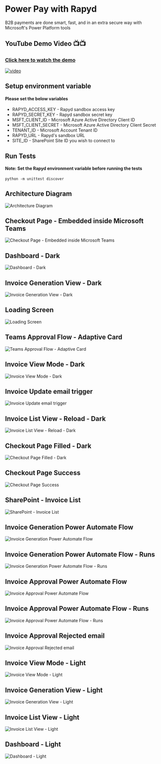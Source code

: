 # Power Pay with Rapyd
B2B payments are done smart, fast, and in an extra secure way with Microsoft's Power Platform tools


## YouTube Demo Video 📺📺
### [Click here to watch the demo](https://www.youtube.com/watch?v=WWD2JrgJoss&ab_channel=LateNightCodewithSanthosh)


<a href="https://youtu.be/WWD2JrgJoss">
  <img src="https://img.youtube.com/vi/WWD2JrgJoss/hqdefault.jpg" alt="video">
</a>

## Setup environment variable
#### Please set the below variables
- RAPYD_ACCESS_KEY - Rapyd sandbox access key
- RAPYD_SECRET_KEY - Rapyd sandbox secret key
- MSFT_CLIENT_ID - Microsoft Azure Active Directory Client ID
- MSFT_CLIENT_SECRET - Microsoft Azure Active Directory Client Secret
- TENANT_ID - Microsoft Account Tenant ID
- RAPYD_URL - Rapyd's sandbox URL
- SITE_ID - SharePoint Site ID you wish to connect to

## Run Tests
#### Note: Set the Rapyd environment variable before running the tests

```
python -m unittest discover
```

## Architecture Diagram
![Architecture Diagram](./PowerAppsImages/architecture-diagram.png)


## Checkout Page - Embedded inside Microsoft Teams
![Checkout Page - Embedded inside Microsoft Teams](./PowerAppsImages/checkout-page-inside-teams.png)

## Dashboard - Dark
![Dashboard - Dark](./PowerAppsImages/dashboard-dark.png)


## Invoice Generation View - Dark
![Invoice Generation View - Dark](./PowerAppsImages/invoice-generation-dark.png)

## Loading Screen
![Loading Screen](./PowerAppsImages/loading-screen.png)

## Teams Approval Flow - Adaptive Card
![Teams Approval Flow - Adaptive Card](./PowerAppsImages/approval-inside-teams.png)
## Invoice View Mode - Dark
![Invoice View Mode - Dark](./PowerAppsImages/invoice-view-mode-dark.png)
## Invoice Update email trigger
![Invoice Update email trigger](./PowerAppsImages/invoice-update-mail-trigger.png)

## Invoice List View - Reload - Dark
![Invoice List View - Reload - Dark](./PowerAppsImages/invoice-list-view-dark.png)

## Checkout Page Filled - Dark
![Checkout Page Filled - Dark](./PowerAppsImages/checkout-page-filled.png)

## Checkout Page Success
![Checkout Page Success](./PowerAppsImages/checkout-page-success.png)

## SharePoint - Invoice List
![SharePoint - Invoice List](./PowerAppsImages/invoice-list-view-SharePoint.png)
## Invoice Generation Power Automate Flow
![Invoice Generation Power Automate Flow](./PowerAppsImages/invoice-generation-power-automate-flow.png)
## Invoice Generation Power Automate Flow - Runs
![Invoice Generation Power Automate Flow - Runs](./PowerAppsImages/invoice-generation-power-automate-flow-runs.png)

## Invoice Approval Power Automate Flow
![Invoice Approval Power Automate Flow](./PowerAppsImages/invoice-approval-power-automate-flow.png)

## Invoice Approval Power Automate Flow - Runs
![Invoice Approval Power Automate Flow - Runs](./PowerAppsImages/invoice-approvl-power-automate-flow-runs.png)
## Invoice Approval Rejected email
![Invoice Approval Rejected email](./PowerAppsImages/invoice-rejected-email-trigger.png)
## Invoice View Mode - Light
![Invoice View Mode - Light](./PowerAppsImages/invoice-view-mode-light.png)

## Invoice Generation View - Light
![Invoice Generation View - Light](./PowerAppsImages/invoice-generation-light.png)

## Invoice List View - Light
![Invoice List View - Light](./PowerAppsImages/invoice-list-view-light.png)
## Dashboard - Light
![Dashboard - Light](./PowerAppsImages/dashboard-light.png)
